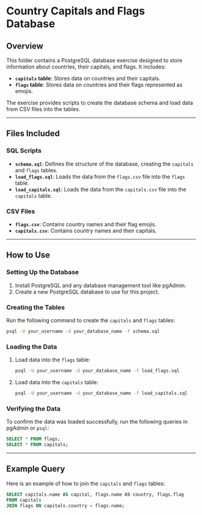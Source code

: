 # Country Capitals and Flags Database

## Overview
This folder contains a PostgreSQL database exercise designed to store information about countries, their capitals, and flags. It includes:
- **`capitals` table**: Stores data on countries and their capitals.
- **`flags` table**: Stores data on countries and their flags represented as emojis.

The exercise provides scripts to create the database schema and load data from CSV files into the tables.

---

## Files Included
### SQL Scripts
- **`schema.sql`**: Defines the structure of the database, creating the `capitals` and `flags` tables.
- **`load_flags.sql`**: Loads the data from the `flags.csv` file into the `flags` table.
- **`load_capitals.sql`**: Loads the data from the `capitals.csv` file into the `capitals` table.

### CSV Files
- **`flags.csv`**: Contains country names and their flag emojis.
- **`capitals.csv`**: Contains country names and their capitals.

---

## How to Use
### Setting Up the Database
1. Install PostgreSQL and any database management tool like pgAdmin.
2. Create a new PostgreSQL database to use for this project.

### Creating the Tables
Run the following command to create the `capitals` and `flags` tables:
```bash
psql -U your_username -d your_database_name -f schema.sql
```

### Loading the Data
1. Load data into the `flags` table:
   ```bash
   psql -U your_username -d your_database_name -f load_flags.sql
   ```
2. Load data into the `capitals` table:
   ```bash
   psql -U your_username -d your_database_name -f load_capitals.sql
   ```

### Verifying the Data
To confirm the data was loaded successfully, run the following queries in pgAdmin or `psql`:
```sql
SELECT * FROM flags;
SELECT * FROM capitals;
```

---

## Example Query
Here is an example of how to join the `capitals` and `flags` tables:
```sql
SELECT capitals.name AS capital, flags.name AS country, flags.flag
FROM capitals
JOIN flags ON capitals.country = flags.name;
```